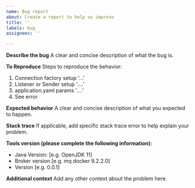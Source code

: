 ```yaml
---
name: Bug report
about: Create a report to help us improve
title: ''
labels: bug
assignees: ''

---
```


**Describe the bug**
A clear and concise description of what the bug is.

**To Reproduce**
Steps to reproduce the behavior:

1. Connection factory setup '...'
2. Listener or Sender setup '....'
3. application.yaml params '....'
4. See error

**Expected behavior**
A clear and concise description of what you expected to happen.

**Stack trace**
If applicable, add specific stack trace error to help explain your problem.

**Tools version (please complete the following information):**

- Java Version: [e.g. OpenJDK 11]
- Broker version [e.g. mq docker 9.2.2.0]
- Version [e.g. 0.0.1]

**Additional context**
Add any other context about the problem here.
